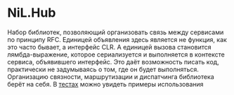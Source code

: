 # NiL.Hub

Набор библиотек, позволяющий организовать связь между сервисами по принципу RFC.
Единицей объявления здесь является не функция, как это часто бывает, а интерфейс CLR.
А единицей вызова становится лямбда-выражение, которое сериализуется и выполняется в контексте сервиса, объявившего интерфейс.
Это даёт возможность писать код, практически не задумываясь о том, где он будет выполняться.
Организацию связности, маршрутизации и диспатчинга библиотека берёт на себя.
В [тестах](https://github.com/nilproject/NiL.Hub/tree/master/UnitTests/Hub) можно увидеть примеры использования
